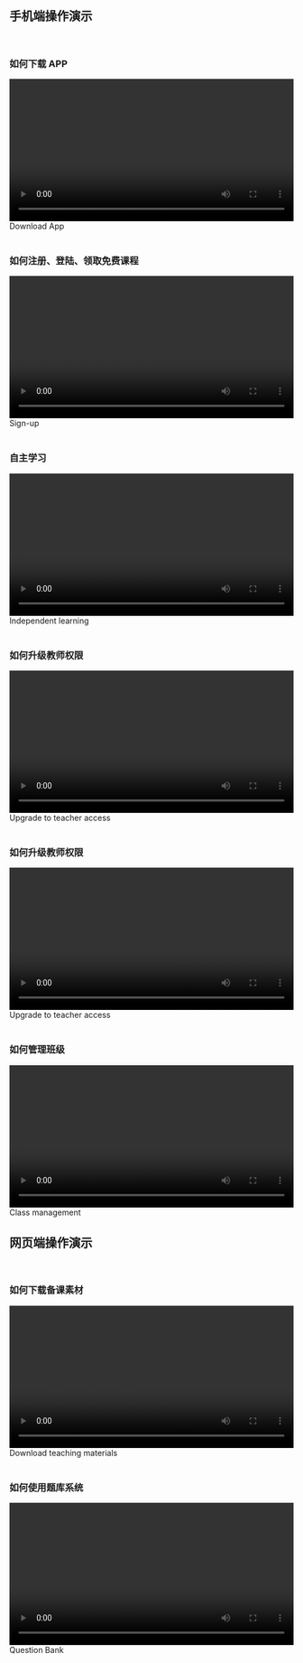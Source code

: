 ## 手机端操作演示

</br>

### 如何下载 APP
<div class="video-container mobile">
	<video width="100%" controls>
	<source src="_pic/01video.mp4" type="video/mp4">
	</video>
	<div class="explaination">Download App</div>
</div>

</br>

### 如何注册、登陆、领取免费课程
<div class="video-container mobile">
	<video width="100%" controls>
	<source src="_pic/02video.mp4" type="video/mp4">
	</video>
	<div class="explaination">Sign-up</div>
</div>

</br>

### 自主学习
<div class="video-container mobile">
	<video width="100%" controls>
	<source src="_pic/03video.mp4" type="video/mp4">
	</video>
	<div class="explaination">Independent learning</div>
</div>

</br>

### 如何升级教师权限
<div class="video-container mobile">
	<video width="100%" controls>
	<source src="_pic/04video.mp4" type="video/mp4">
	</video>
	<div class="explaination">Upgrade to teacher access</div>
</div>

</br>

### 如何升级教师权限
<div class="video-container mobile">
	<video width="100%" controls>
	<source src="_pic/04video.mp4" type="video/mp4">
	</video>
	<div class="explaination">Upgrade to teacher access</div>
</div>

</br>

### 如何管理班级
<div class="video-container mobile">
	<video width="100%" controls>
	<source src="_pic/06video.mp4" type="video/mp4">
	</video>
	<div class="explaination">Class management</div>
</div>

## 网页端操作演示

</br>

### 如何下载备课素材
<div class="video-container webpage">
	<video width="100%" controls>
	<source src="_pic/05video.mp4" type="video/mp4">
	</video>
	<div class="explaination">Download teaching materials</div>
</div>

</br>

### 如何使用题库系统
<div class="video-container webpage">
	<video width="100%" controls>
	<source src="_pic/07video.mp4" type="video/mp4">
	</video>
	<div class="explaination">Question Bank</div>
</div>
